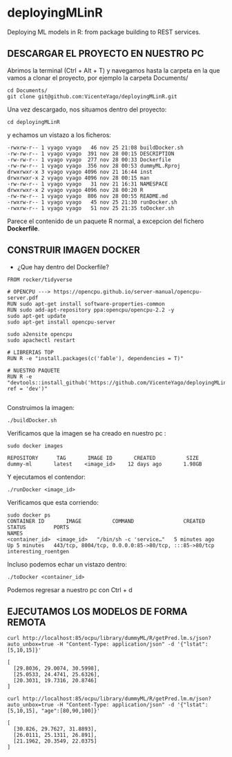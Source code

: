 # deployingMLinR
Deploying ML models in R: from package building to REST services.

## DESCARGAR EL PROYECTO EN NUESTRO PC

Abrimos la terminal (Ctrl + Alt + T) y navegamos hasta la carpeta en la que vamos a clonar el proyecto, por ejemplo la carpeta Documents/

```{bash}
cd Documents/
git clone git@github.com:VicenteYago/deployingMLinR.git
```
Una vez descargado, nos situamos dentro del proyecto: 

```{bash}
cd deployingMLinR
```

y echamos un vistazo a los ficheros: 

```{bash}
-rwxrw-r-- 1 vyago vyago   46 nov 25 21:08 buildDocker.sh
-rw-rw-r-- 1 vyago vyago  391 nov 28 00:15 DESCRIPTION
-rw-rw-r-- 1 vyago vyago  277 nov 28 00:33 Dockerfile
-rw-rw-r-- 1 vyago vyago  356 nov 28 00:53 dummyML.Rproj
drwxrwxr-x 3 vyago vyago 4096 nov 21 16:44 inst
drwxrwxr-x 2 vyago vyago 4096 nov 28 00:15 man
-rw-rw-r-- 1 vyago vyago   31 nov 21 16:31 NAMESPACE
drwxrwxr-x 2 vyago vyago 4096 nov 28 00:20 R
-rw-rw-r-- 1 vyago vyago  806 nov 28 00:55 README.md
-rwxrw-r-- 1 vyago vyago   45 nov 25 21:30 runDocker.sh
-rwxrw-r-- 1 vyago vyago   51 nov 25 21:35 toDocker.sh
```

Parece el contenido de un paquete R normal, a excepcion del fichero **Dockerfile**.


## CONSTRUIR IMAGEN DOCKER

* ¿Que hay dentro del Dockerfile?

```{Dockerfile}
FROM rocker/tidyverse

# OPENCPU ---> https://opencpu.github.io/server-manual/opencpu-server.pdf
RUN sudo apt-get install software-properties-common
RUN sudo add-apt-repository ppa:opencpu/opencpu-2.2 -y
sudo apt-get update
sudo apt-get install opencpu-server

sudo a2ensite opencpu
sudo apachectl restart

# LIBRERIAS TOP
RUN R -e "install.packages(c('fable'), dependencies = T)"

# NUESTRO PAQUETE 
RUN R -e "devtools::install_github('https://github.com/VicenteYago/deployingMLinR', ref = 'dev')"


```

Construimos la imagen: 
```{bash}
./buildDocker.sh 
```

Verificamos que  la imagen se ha creado en nuestro pc : 
```{bash}
sudo docker images 

REPOSITORY      TAG       IMAGE ID       CREATED          SIZE
dummy-ml       latest    <image_id>    12 days ago       1.98GB
```

Y ejecutamos el contendor: 

```{bash}
./runDocker <image_id>
```

Verificamos que esta corriendo: 
```{bash}
sudo docker ps 
CONTAINER ID       IMAGE          COMMAND                CREATED         STATUS         PORTS                                                  NAMES
<container_id>  <image_id>   "/bin/sh -c 'service…"   5 minutes ago   Up 5 minutes   443/tcp, 8004/tcp, 0.0.0.0:85->80/tcp, :::85->80/tcp   interesting_roentgen
```

Incluso podemos echar un vistazo dentro: 
```{bash}
./toDocker <container_id>
```
Podemos regresar a nuestro pc con Ctrl + d


## EJECUTAMOS LOS MODELOS DE FORMA REMOTA

```{bash}
curl http://localhost:85/ocpu/library/dummyML/R/getPred.lm.s/json?auto_unbox=true -H "Content-Type: application/json" -d '{"lstat":[5,10,15]}'
```

```{json}
[
  [29.8036, 29.0074, 30.5998],
  [25.0533, 24.4741, 25.6326],
  [20.3031, 19.7316, 20.8746]
]
```


```{bash}
curl http://localhost:85/ocpu/library/dummyML/R/getPred.lm.m/json?auto_unbox=true -H "Content-Type: application/json" -d '{"lstat":[5,10,15], "age":[80,90,100]}'
```


```{json}
[
  [30.826, 29.7627, 31.8893],
  [26.0111, 25.1311, 26.891],
  [21.1962, 20.3549, 22.0375]
]
```






